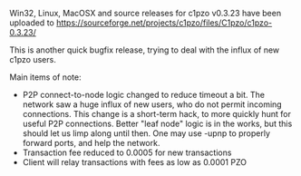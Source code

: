 Win32, Linux, MacOSX and source releases for c1pzo v0.3.23 have been uploaded to
https://sourceforge.net/projects/c1pzo/files/C1pzo/c1pzo-0.3.23/

This is another quick bugfix release, trying to deal with the influx of new c1pzo users.

Main items of note:

* P2P connect-to-node logic changed to reduce timeout a bit.  The network saw a huge influx of new users, who do not permit incoming connections.  This change is a short-term hack, to more quickly hunt for useful P2P connections.  Better "leaf node" logic is in the works, but this should let us limp along until then.  One may use -upnp to properly forward ports, and help the network.
* Transaction fee reduced to 0.0005 for new transactions
* Client will relay transactions with fees as low as 0.0001 PZO
